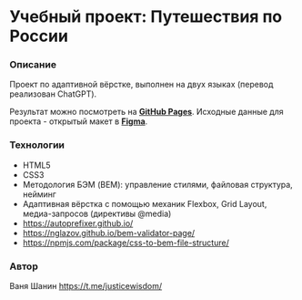 # Учебный проект: Путешествия по России

### Описание
Проект по адаптивной вёрстке, выполнен на двух языках (перевод реализован ChatGPT).

Результат можно посмотреть на [**GitHub Pages**](https://dinosaurivan.github.io/travel-russia/).
Исходные данные для проекта - открытый макет в [**Figma**](https://www.figma.com/file/5S2WSbEFL6awjVWJ0NWL8Q/Sprint-3_-Russia-_-desktop-mobile?node-id=28503%3A0).

### Технологии
- HTML5
- CSS3
- Методология БЭМ (BEM): управление стилями, файловая структура, нейминг
- Адаптивная вёрстка с помощью механик Flexbox, Grid Layout, медиа-запросов (директивы @media)
- https://autoprefixer.github.io/
- https://nglazov.github.io/bem-validator-page/
- https://npmjs.com/package/css-to-bem-file-structure/

### Автор
Ваня Шанин
https://t.me/justicewisdom/
